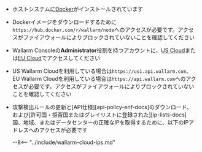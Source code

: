 * ホストシステムに[Docker](https://docs.docker.com/engine/install/)がインストールされています
* Dockerイメージをダウンロードするために`https://hub.docker.com/r/wallarm/node`へのアクセスが必要です。アクセスがファイアウォールによりブロックされていないことを確認してください
* Wallarm Consoleの**Administrator**役割を持つアカウントに、[US Cloud](https://us1.my.wallarm.com/)または[EU Cloud](https://my.wallarm.com/)でアクセスしてください
* US Wallarm Cloudを利用している場合は`https://us1.api.wallarm.com`、EU Wallarm Cloudを利用している場合は`https://api.wallarm.com`へのアクセスが必要です。アクセスがファイアウォールによりブロックされていないことを確認してください
* 攻撃検出ルールの更新と[API仕様][api-policy-enf-docs]のダウンロード、および[許可国・拒否国またはグレイリストに登録された][ip-lists-docs]国、地域、またはデータセンターの正確なIPを取得するために、以下のIPアドレスへのアクセスが必要です

    --8<-- "../include/wallarm-cloud-ips.md"